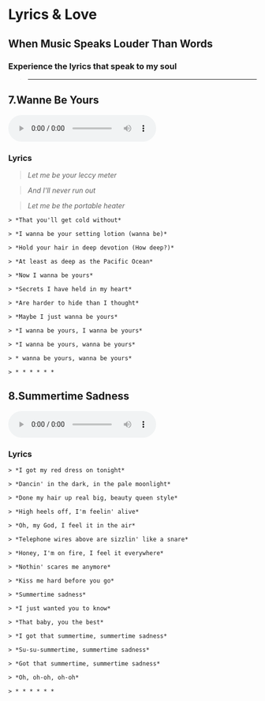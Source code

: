# Lyrics & Love

## When Music Speaks Louder Than Words

### Experience the lyrics that speak to my soul

   > * * * * * *

## 7.Wanne Be Yours

<audio controls>
        <source src="/assets/wannabeurs.mp3" type="audio/mp3">
        Your browser does not support the audio tag.
    </audio>

###    Lyrics

   > *Let me be your leccy meter*

   > *And I'll never run out*

   > *Let me be the portable heater*

    > *That you'll get cold without*

    > *I wanna be your setting lotion (wanna be)*

    > *Hold your hair in deep devotion (How deep?)*

    > *At least as deep as the Pacific Ocean*

    > *Now I wanna be yours*

    > *Secrets I have held in my heart*

    > *Are harder to hide than I thought*

    > *Maybe I just wanna be yours*

    > *I wanna be yours, I wanna be yours*

    > *I wanna be yours, wanna be yours*

    > * wanna be yours, wanna be yours*

    > * * * * * *

## 8.Summertime Sadness

<audio controls>
        <source src="/assets/ssad.mp3" type="audio/mp3">
        Your browser does not support the audio tag.
    </audio>

###    Lyrics

    > *I got my red dress on tonight*

    > *Dancin' in the dark, in the pale moonlight*

    > *Done my hair up real big, beauty queen style*

    > *High heels off, I'm feelin' alive*

    > *Oh, my God, I feel it in the air*

    > *Telephone wires above are sizzlin' like a snare*

    > *Honey, I'm on fire, I feel it everywhere*

    > *Nothin' scares me anymore*

    > *Kiss me hard before you go*

    > *Summertime sadness*

    > *I just wanted you to know*

    > *That baby, you the best*

    > *I got that summertime, summertime sadness*

    > *Su-su-summertime, summertime sadness*

    > *Got that summertime, summertime sadness*

    > *Oh, oh-oh, oh-oh*

    > * * * * * *
